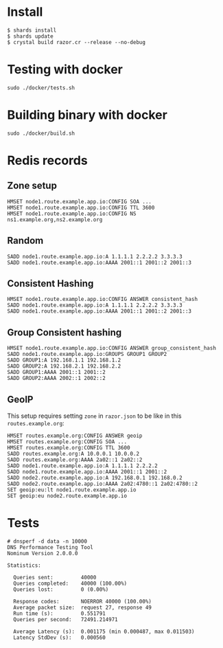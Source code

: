 # Install
```
$ shards install
$ shards update
$ crystal build razor.cr --release --no-debug
```

# Testing with docker
```
sudo ./docker/tests.sh
```

# Building binary with docker
```
sudo ./docker/build.sh
```

# Redis records

## Zone setup
```
HMSET node1.route.example.app.io:CONFIG SOA ...
HMSET node1.route.example.app.io:CONFIG TTL 3600
HMSET node1.route.example.app.io:CONFIG NS ns1.example.org,ns2.example.org
```
## Random
```
SADD node1.route.example.app.io:A 1.1.1.1 2.2.2.2 3.3.3.3
SADD node1.route.example.app.io:AAAA 2001::1 2001::2 2001::3
```
## Consistent Hashing
```
HMSET node1.route.example.app.io:CONFIG ANSWER consistent_hash
SADD node1.route.example.app.io:A 1.1.1.1 2.2.2.2 3.3.3.3
SADD node1.route.example.app.io:AAAA 2001::1 2001::2 2001::3
```
## Group Consistent hashing
```
HMSET node1.route.example.app.io:CONFIG ANSWER group_consistent_hash
SADD node1.route.example.app.io:GROUPS GROUP1 GROUP2
SADD GROUP1:A 192.168.1.1 192.168.1.2
SADD GROUP2:A 192.168.2.1 192.168.2.2
SADD GROUP1:AAAA 2001::1 2001::2
SADD GROUP2:AAAA 2002::1 2002::2
```
## GeoIP

This setup requires setting `zone` in `razor.json` to be like in this `routes.example.org`:
```
HMSET routes.example.org:CONFIG ANSWER geoip
HMSET routes.example.org:CONFIG SOA ...
HMSET routes.example.org:CONFIG TTL 3600
SADD routes.example.org:A 10.0.0.1 10.0.0.2
SADD routes.example.org:AAAA 2a02::1 2a02::2
SADD node1.route.example.app.io:A 1.1.1.1 2.2.2.2
SADD node1.route.example.app.io:AAAA 2001::1 2001::2
SADD node2.route.example.app.io:A 192.168.0.1 192.168.0.2
SADD node2.route.example.app.io:AAAA 2a02:4780::1 2a02:4780::2
SET geoip:eu:lt node1.route.example.app.io
SET geoip:eu node2.route.example.app.io
```

# Tests
```
# dnsperf -d data -n 10000
DNS Performance Testing Tool
Nominum Version 2.0.0.0

Statistics:

  Queries sent:         40000
  Queries completed:    40000 (100.00%)
  Queries lost:         0 (0.00%)

  Response codes:       NOERROR 40000 (100.00%)
  Average packet size:  request 27, response 49
  Run time (s):         0.551791
  Queries per second:   72491.214971

  Average Latency (s):  0.001175 (min 0.000487, max 0.011503)
  Latency StdDev (s):   0.000560
```
